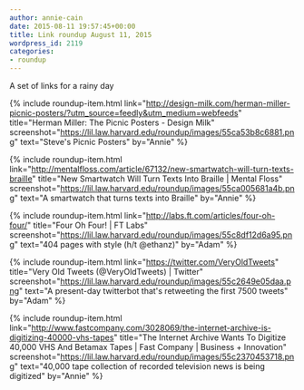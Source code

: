```yaml
---
author: annie-cain
date: 2015-08-11 19:57:45+00:00
title: Link roundup August 11, 2015
wordpress_id: 2119
categories:
- roundup
---
```


A set of links for a rainy day

{% include roundup-item.html
  link="http://design-milk.com/herman-miller-picnic-posters/?utm_source=feedly&utm_medium=webfeeds"
  title="Herman Miller: The Picnic Posters - Design Milk"
  screenshot="https://lil.law.harvard.edu/roundup/images/55ca53b8c6881.png"
  text="Steve's Picnic Posters"
  by="Annie"
%}

{% include roundup-item.html
  link="http://mentalfloss.com/article/67132/new-smartwatch-will-turn-texts-braille"
  title="New Smartwatch Will Turn Texts Into Braille | Mental Floss"
  screenshot="https://lil.law.harvard.edu/roundup/images/55ca005681a4b.png"
  text="A smartwatch that turns texts into Braille"
  by="Annie"
%}

{% include roundup-item.html
  link="http://labs.ft.com/articles/four-oh-four/"
  title="Four Oh Four! | FT Labs"
  screenshot="https://lil.law.harvard.edu/roundup/images/55c8df12d6a95.png"
  text="404 pages with style (h/t @ethanz)"
  by="Adam"
%}

{% include roundup-item.html
  link="https://twitter.com/VeryOldTweets"
  title="Very Old Tweets (@VeryOldTweets) | Twitter"
  screenshot="https://lil.law.harvard.edu/roundup/images/55c2649e05daa.png"
  text="A present-day twitterbot that's retweeting the first 7500 tweets"
  by="Adam"
%}

{% include roundup-item.html
  link="http://www.fastcompany.com/3028069/the-internet-archive-is-digitizing-40000-vhs-tapes"
  title="The Internet Archive Wants To Digitize 40,000 VHS And Betamax Tapes | Fast Company | Business + Innovation"
  screenshot="https://lil.law.harvard.edu/roundup/images/55c2370453718.png"
  text="40,000 tape collection of recorded television news is being digitized"
  by="Annie"
%}
